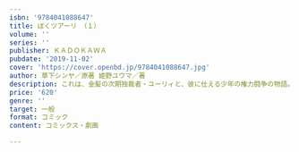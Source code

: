 ```yaml
---
isbn: '9784041088647'
title: ぼくツアーリ　（１）
volume: ''
series: ''
publisher: ＫＡＤＯＫＡＷＡ
pubdate: '2019-11-02'
cover: 'https://cover.openbd.jp/9784041088647.jpg'
author: 草下シンヤ／原著 姫野ユウマ／著
description: これは、金髪の次期独裁者・ユーリィと、彼に仕える少年の権力闘争の物語。
price: '620'
genre: ''
target: 一般
format: コミック
content: コミックス・劇画

---
```

